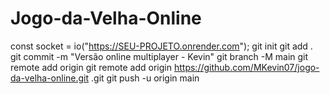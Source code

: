 # Jogo-da-Velha-Online
const socket = io("https://SEU-PROJETO.onrender.com");
git init
git add .
git commit -m "Versão online multiplayer - Kevin"
git branch -M main
git remote add origin git remote add origin https://github.com/MKevin07/jogo-da-velha-online.git
.git
git push -u origin main
